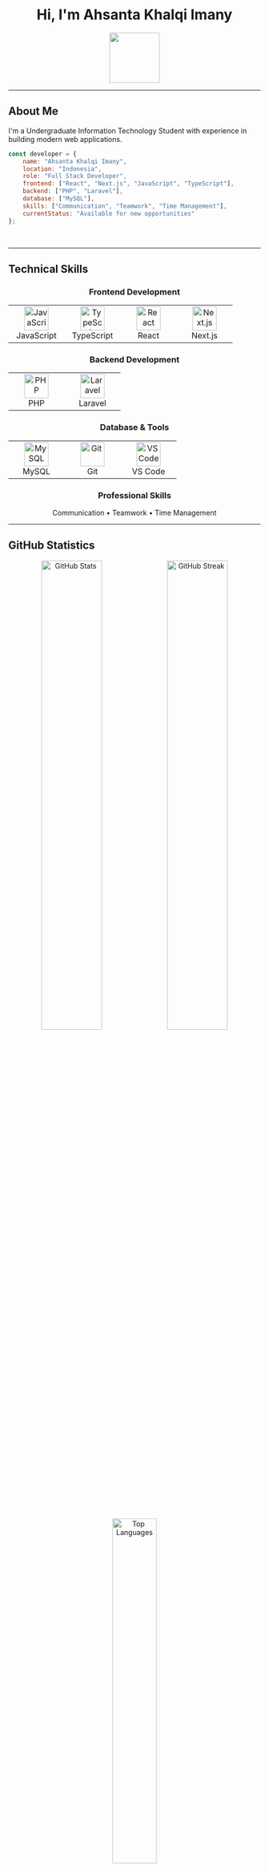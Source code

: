 <div align="center">

# Hi, I'm Ahsanta Khalqi Imany

<img src="https://user-images.githubusercontent.com/74038190/212284087-bbe7e430-757e-4901-90bf-4cd2ce3e1852.gif" width="100">
</div>

---

## About Me

I'm a Undergraduate Information Technology Student with experience in building modern web applications.


```javascript
const developer = {
    name: "Ahsanta Khalqi Imany",
    location: "Indonesia",
    role: "Full Stack Developer",
    frontend: ["React", "Next.js", "JavaScript", "TypeScript"],
    backend: ["PHP", "Laravel"],
    database: ["MySQL"],
    skills: ["Communication", "Teamwork", "Time Management"],
    currentStatus: "Available for new opportunities"
};
```

<br clear="both" />

---

## Technical Skills

<div align="center">

### Frontend Development
<table>
<tr>
<td align="center" width="96">
<img src="https://skillicons.dev/icons?i=js" width="48" height="48" alt="JavaScript" />
<br>JavaScript
</td>
<td align="center" width="96">
<img src="https://skillicons.dev/icons?i=ts" width="48" height="48" alt="TypeScript" />
<br>TypeScript
</td>
<td align="center" width="96">
<img src="https://skillicons.dev/icons?i=react" width="48" height="48" alt="React" />
<br>React
</td>
<td align="center" width="96">
<img src="https://skillicons.dev/icons?i=nextjs" width="48" height="48" alt="Next.js" />
<br>Next.js
</td>
</tr>
</table>

### Backend Development
<table>
<tr>
<td align="center" width="96">
<img src="https://skillicons.dev/icons?i=php" width="48" height="48" alt="PHP" />
<br>PHP
</td>
<td align="center" width="96">
<img src="https://skillicons.dev/icons?i=laravel" width="48" height="48" alt="Laravel" />
<br>Laravel
</td>
</tr>
</table>

### Database & Tools
<table>
<tr>
<td align="center" width="96">
<img src="https://skillicons.dev/icons?i=mysql" width="48" height="48" alt="MySQL" />
<br>MySQL
</td>
<td align="center" width="96">
<img src="https://skillicons.dev/icons?i=git" width="48" height="48" alt="Git" />
<br>Git
</td>
<td align="center" width="96">
<img src="https://skillicons.dev/icons?i=vscode" width="48" height="48" alt="VS Code" />
<br>VS Code
</td>
</tr>
</table>

### Professional Skills
Communication • Teamwork • Time Management

</div>

---

## GitHub Statistics

<div align="center">
  
<img src="https://github-readme-stats.vercel.app/api?username=santaimany&show_icons=true&theme=tokyonight&hide_border=true&count_private=true&include_all_commits=true" alt="GitHub Stats" width="49%" />
<img src="https://github-readme-streak-stats.herokuapp.com/?user=santaimany&theme=tokyonight&hide_border=true" alt="GitHub Streak" width="49%" />

<img src="https://github-readme-stats.vercel.app/api/top-langs/?username=santaimany&layout=compact&theme=tokyonight&hide_border=true&langs_count=8" alt="Top Languages" width="42%" />

</div>

---

## Contribution Activity

<div align="center">
  <img src="https://github-readme-activity-graph.vercel.app/graph?username=santaimany&custom_title=Santaimany's%20GitHub%20Activity%20Graph&bg_color=1a1b27&color=628fdb&line=628fdb&point=19f4d6&area_color=21262d&title_color=628fdb&area=true" alt="GitHub Activity Graph" />
</div>

---

## Coding Activity

<div align="center">

<!--START_SECTION:waka-->
<img src="https://github-profile-summary-cards.vercel.app/api/cards/profile-details?username=santaimany&theme=tokyonight" alt="Profile Summary" />

<img src="https://github-profile-summary-cards.vercel.app/api/cards/repos-per-language?username=santaimany&theme=tokyonight" width="32%" />
<img src="https://github-profile-summary-cards.vercel.app/api/cards/most-commit-language?username=santaimany&theme=tokyonight" width="32%" />
<img src="https://github-profile-summary-cards.vercel.app/api/cards/stats?username=santaimany&theme=tokyonight" width="32%" />
<!--END_SECTION:waka-->

</div>

---

## Featured Projects

<div align="center">
<table>
<tr>
<td width="50%">
<a href="https://github.com/santaimany/ecommerce-app">
<img src="https://github-readme-stats.vercel.app/api/pin/?username=santaimany&repo=SIPANDA&theme=tokyonight&hide_border=true" />
</a>
<p><strong>Tech Stack:</strong> React • Laravel • MySQL</p>

</td>
<td width="50%">
<a href="https://github.com/santaimany/task-manager">
<img src="https://github-readme-stats.vercel.app/api/pin/?username=santaimany&repo=SIPANDA&theme=tokyonight&hide_border=true" />
</a>
<p><strong>Tech Stack:</strong> Next.js • TypeScript • MySQL</p>
</td>
</tr>
</table>

</div>

---

## Recent Activity

<div align="center">

<img src="https://github-readme-stats.vercel.app/api?username=santaimany&show_icons=true&count_private=true&theme=tokyonight&hide_border=true&custom_title=Recent%20GitHub%20Activity" />

</div>

---

## Connect with Me

<div align="center">

[![LinkedIn](https://img.shields.io/badge/-LinkedIn-0077B5?style=for-the-badge&logo=linkedin&logoColor=white)](https://linkedin.com/in/yourusername)
[![Instagram](https://img.shields.io/badge/-Instagram-E4405F?style=for-the-badge&logo=instagram&logoColor=white)](https://instagram.com/yourusername)
[![Email](https://img.shields.io/badge/-Email-EA4335?style=for-the-badge&logo=gmail&logoColor=white)](mailto:your.email@example.com)
[![Portfolio](https://img.shields.io/badge/-Portfolio-000000?style=for-the-badge&logo=firefox&logoColor=white)](https://yourportfolio.com)

</div>

---

<div align="center">

<img src="https://komarev.com/ghpvc/?username=santaimany&color=blueviolet&style=for-the-badge&label=Profile+Views" />
<img src="https://img.shields.io/github/followers/santaimany?label=Followers&style=for-the-badge&color=blue&logo=github" />

**Thanks for visiting my profile**

<img src="https://user-images.githubusercontent.com/74038190/212284158-e840e285-664b-44d7-b79b-e264b5e54825.gif" width="400">

</div>

